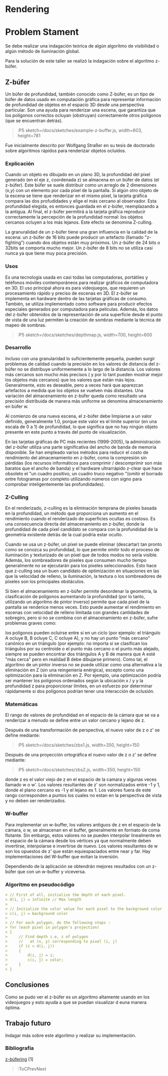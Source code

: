 # Rendering

# Problem Stament
Se debe realizar una indagación teórica de algún algoritmo de visibilidad o algún método de iluminación global.

Para la solución de este taller se realizó la indagación sobre el algoritmo z-búfer.

## Z-búfer
Un búfer de profundidad, también conocido como Z-búfer, es un tipo de búfer de datos usado en computación gráfica para representar información de profundidad de objetos en el espacio 3D desde una perspectiva particular. Son una ayuda para renderizar una escena, que garantiza que los polígonos correctos ocluyan (obstruyan) correctamente otros polígonos (que se encuentran detrás).

> :P5 sketch=/docs/sketches/example-z-buffer.js, width=603, height=781

Fue inicialmente descrito por Wolfgang Straßer en su tesis de doctorado sobre algoritmos rápidos para renderizar objetos ocluídos.

### Explicación
Cuando un objeto es dibujado en un plano 3D, la profundidad del píxel generado (en el eje z, coordenada z) se almacena en un búfer de datos (el z-búfer). Este búfer se suele distribuir como un arreglo de 2 dimensiones (x,y) con un elemento por cada píxel de la pantalla. Si algún otro objeto de la escena se tiene que renderizar en el mismo píxel, la tarjeta gráfica compara las dos profudidades y elige el más cercano al observador. Esta profundidad elegida, es entonces guardada en el z-búfer, reemplazando a la antigua. Al final, el z-búfer permitirá a la tarjeta gráfica reproducir correctamente la percepción de la profundidad normal: los objetos cercanos ocluyen a los más lejanos. Este efecto se denomina Z-culling.

La granuralidad de un z-búfer tiene una gran influencia en la calidad de la escena: un z-búfer de 16 bits puede producir un artefacto (llamado "z-fighting") cuando dos objetos están muy próximos. Un z-búfer de 24 bits o 32bits se comporta mucho mejor. Un z-búfer de 8 bits no se utiliza casi nunca ya que tiene muy poca precisión.

### Usos
Es una tecnología usada en casi todas las computadoras, portátiles y teléfonos móviles contemporáneos para realizar gráficos de computadora en 3D. El uso principal ahora es para videojuegos, que requieren un procesamiento rápido y preciso de escenas en 3D. El z-búfer se implementa en hardware dentro de las tarjetas gráficas de consumo. También, se utiliza implementado como software para producir efectos especiales generados por computadora para películas.
Además, los datos del z-búfer obtenidos de la representación de una superficie desde el punto de vista de una luz permiten la creación de sombras mediante la técnica de mapeo de sombras.

> :P5 sketch=/docs/sketches/depthmap.js, width=700, height=600

### Desarrollo
Incluso con una granularidad lo suficientemente pequeña, pueden surgir problemas de calidad cuando la precisión en los valores de distancia del z-búfer no se distribuye uniformemente a lo largo de la distancia. Los valores más cercanos son mucho más precisos ( y por lo tant pueden mostrar mejor los objetos más cercanos) que los valores que están más lejos. Generalmente, esto es deseable, pero a veces hará que aparezcan artefactos a medida que los objetos se vuelven más distantes. Una variación del almacenamiento en z-búfer queda como resultado una precisión distribuida de manera más uniforme se denomina almacenamiento en búfer w.

Al comienzo de una nueva escena, el z-búfer debe limpiarse a un valor definido, generalmente 1.0, porque este valor es el límite superior (en una escala de 0 a 1) de profundidad, lo que significa que no hay ningún objeto presente en este punto a través del punto de visualización.

En las tarjetas gráficas de PC más recientes (1999-2005), la administración del z-búfer utiliza una parte significativa del ancho de banda de memoria disponible. Se han empleado varios métodos para reducir el costo de rendimiento del almacenamiento en z-búfer, como la compresión sin pérdidas (los recursos informáticos para comprimir / descomprimir son más baratos que el ancho de banda) y el hardware ultrarrápido z-clear que hace obsoleto el "un cuadro positivo, un cuadro truco negativo "(omitir el borrado entre fotogramas por completo utilizando números con signo para comprobar inteligentemente las profundidades).

### Z-Culling
En el renderizado, z-culling es la eliminación temprana de píxeles basada en la profundidad, un método que proporciona un aumento en el rendimiento cuando el renderizado de superficies ocultas es costoso. Es una consecuencia directa del almacenamiento en z-búfer, donde la profundidad de cada píxel candidato se compara con la profundidad de la geometría existente detrás de la cual podría estar oculto.

Cuando se usa un z-búfer, un píxel se puede eliminar (descartar) tan pronto como se conozca su profundidad, lo que permite omitir todo el proceso de iluminación y texturizado de un píxel que de todos modos no sería visible. Además, los sombreadores de píxeles que consumen mucho tiempo generalmente no se ejecutarán para los píxeles seleccionados. Esto hace que z-culling sea un buen candidato de optimización en situaciones en las que la velocidad de relleno, la iluminación, la textura o los sombreadores de píxeles son los principales obstáculos.

Si bien el almacenamiento en z-búfer permite desordenar la geometría, la clasificación de polígonos aumentando la profundidad (por lo tanto, utilizando un algoritmo de pintor inverso) permite que cada píxel de la pantalla se renderice menos veces. Esto puede aumentar el rendimiento en escenas con velocidad de relleno limitada con grandes cantidades de sobregiro, pero si no se combina con el almacenamiento en z-búfer, sufre problemas graves como:

los polígonos pueden ocluirse entre sí en un ciclo (por ejemplo: el triángulo A ocluye B, B ocluye C, C ocluye A), y
no hay un punto "más cercano" canónico en un triángulo (por ejemplo: no importa si se clasifican los triángulos por su centroide o el punto más cercano o el punto más alejado, siempre se pueden encontrar dos triángulos A y B de manera que A esté "más cerca" pero en realidad B debe dibujarse primero).
Como tal, el algoritmo de un pintor inverso no se puede utilizar como una alternativa a la eliminación en Z (sin una reingeniería enérgica), excepto como una optimización para la eliminación en Z. Por ejemplo, una optimización podría ser mantener los polígonos ordenados según la ubicación x / y y la profundidad z para proporcionar límites, en un esfuerzo por determinar rápidamente si dos polígonos podrían tener una interacción de oclusión.

### Matemáticas
El rango de valores de profundidad en el espacio de la cámara que se va a renderizar a menudo se define entre un valor cercano y lejano de z.

Después de una transformación de perspectiva, el nuevo valor de z o z' se define mediante:

> :P5 sketch=/docs/sketches/zbs1.js, width=350, height=150

Después de una proyección ortográfica el nuevo valor de z o z' se define mediante:

> :P5 sketch=/docs/sketches/zbs2.js, width=350, height=150

donde z es el valor viejo de z en el espacio de la camara y algunas veces llamado w o w'.
Los valores resultantes de z' son normalizados entre -1 y 1, donde el plano cercano es -1 y el lejano es 1. Los valores fuera de este rango corresponden a puntos los cuales no estan en la perspectiva de vista y no deben ser renderizados.

### W-buffer
Para implementar un w-buffer, los valores antiguos de z en el espacio de la cámara, o w, se almacenan en el buffer, generalmente en formato de coma flotante. Sin embargo, estos valores no se pueden interpolar linealmente en el espacio de la cámara desde los vértices ya que normalmente deben invertirse, interpolarse e invertirse de nuevo. Los valores resultantes de w son los opuestos de z' que están equiespaciados entre near y far. Hay implementaciones del W-buffer que evitan la inversión.

Dependiendo de la aplicación se obtendrán mejores resultados con un z-búfer que con un w-buffer y viceversa.


### Algoritmo en pseudocódigo

```md
> // First of all, initialize the depth of each pixel.
> d(i, j) = infinite // Max length
> 
> // Initialize the color value for each pixel to the background color
> c(i, j) = background color
> 
> // For each polygon, do the following steps :
> for (each pixel in polygon's projection)
> {
>     // Find depth i.e, z of polygon
>     //   at (x, y) corresponding to pixel (i, j)   
>     if (z < d(i, j))
>     {
>         d(i, j) = z;
>         c(i, j) = color;
>     }
> }
```

## Conclusiones
Como se pudo ver el z-búfer es un algoritmo altamente usando en los videojuegos y esto ayuda a que se puedan visualizar d euna manera óptima.

## Trabajo futuro
Indagar más sobre este algoritmo y realizar su implementación.


### Bibliografía
[z-búfering](https://en.wikipedia.org/wiki/z-búfering) [1]



> :ToCPrevNext